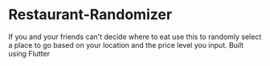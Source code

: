 # Restaurant-Randomizer
If you and your friends can't decide where to eat use this to randomly select a place to go based on your location and the price level you input. Built using Flutter
